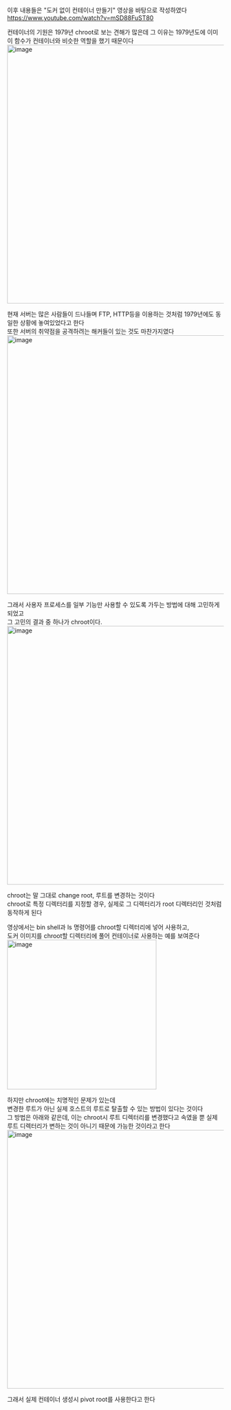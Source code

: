 이후 내용들은 "도커 없이 컨테이너 만들기" 영상을 바탕으로 작성하였다<br/>
https://www.youtube.com/watch?v=mSD88FuST80

컨테이너의 기원은 1979년 chroot로 보는 견해가 많은데 그 이유는 1979년도에 이미 이 함수가 컨테이너와 비슷한 역할을 했기 때문이다 <br/>
<img width="600" alt="image" src="https://github.com/dik654/Kubernetes_study/assets/33992354/a67d20e3-4587-4c9d-afc8-33d0552c8f25">

현재 서버는 많은 사람들이 드나들며 FTP, HTTP등을 이용하는 것처럼 1979년에도 동일한 상황에 놓여있었다고 한다<br/>
또한 서버의 취약점을 공격하려는 해커들이 있는 것도 마찬가지였다<br/>
<img width="600" alt="image" src="https://github.com/dik654/Kubernetes_study/assets/33992354/05da18bd-e104-4885-8485-61cb6f8488d7">

그래서 사용자 프로세스를 일부 기능만 사용할 수 있도록 가두는 방법에 대해 고민하게되었고<br/>
그 고민의 결과 중 하나가 chroot이다.<br/>
<img width="600" alt="image" src="https://github.com/dik654/Kubernetes_study/assets/33992354/1ad78da9-b7bd-4fda-bd16-d4124676532c">


chroot는 말 그대로 change root, 루트를 변경하는 것이다<br/>
chroot로 특정 디렉터리를 지정할 경우, 실제로 그 디렉터리가 root 디렉터리인 것처럼 동작하게 된다<br/>

영상에서는 bin shell과 ls 명령어를 chroot할 디렉터리에 넣어 사용하고,<br/>
도커 이미지를 chroot할 디렉터리에 풀어 컨테이너로 사용하는 예를 보여준다
<img width="347" alt="image" src="https://github.com/dik654/Kubernetes_study/assets/33992354/12c287f3-3d75-4a41-80f1-5f8c871160ea">

하지만 chroot에는 치명적인 문제가 있는데<br/>
변경한 루트가 아닌 실제 호스트의 루트로 탈출할 수 있는 방법이 있다는 것이다<br/>
그 방법은 아래와 같은데, 이는 chroot시 루트 디렉터리를 변경했다고 속였을 뿐 실제 루트 디렉터리가 변하는 것이 아니기 때문에 가능한 것이라고 한다<br/>
<img width="600" alt="image" src="https://github.com/dik654/Kubernetes_study/assets/33992354/8dfd4778-d708-43e4-9d98-da57d98cebe1">


그래서 실제 컨테이너 생성시 pivot root를 사용한다고 한다
